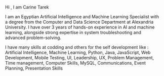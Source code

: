 Hi , I am Carine Tarek 

I am an Egyptian Artificial Intelligence and Machine Learning Specialist with a degree from the Computer and Data Science 
Department at Alexandria University. I have over 3 years of hands-on experience in AI and machine learning, alongside 
strong expertise in system troubleshooting and advanced problem-solving. 

I have many skills at codding and others for the self development  like :
Artificial Intelligence, Machine Learning, Python, Java, JavaScript, Web Development, Mobile Testing, UI, Leadership, UX, 
Problem Management, Time management, Computer Skills, MySQL, Communications, Event Planning, Presentation Skills 
